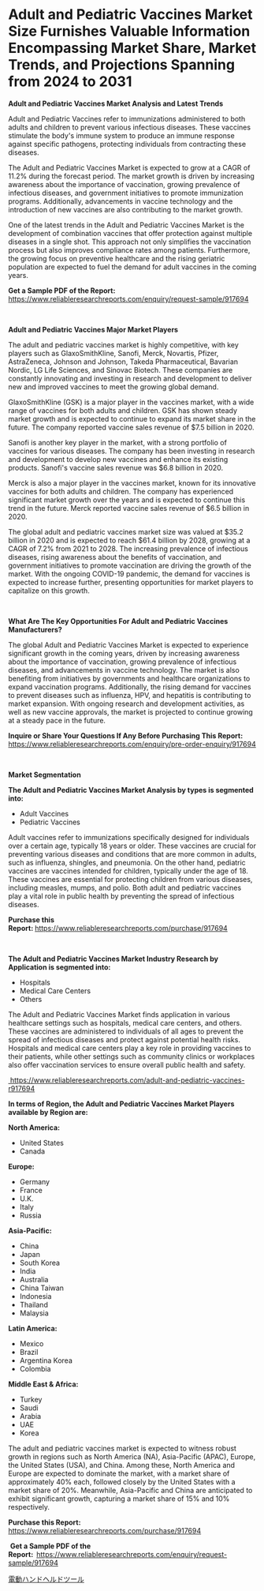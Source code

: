 <p><h1>Adult and Pediatric Vaccines Market Size Furnishes Valuable Information Encompassing Market Share, Market Trends, and Projections Spanning from 2024 to 2031</h1></p><p><strong>Adult and Pediatric Vaccines Market Analysis and Latest Trends</strong></p>
<p><p>Adult and Pediatric Vaccines refer to immunizations administered to both adults and children to prevent various infectious diseases. These vaccines stimulate the body's immune system to produce an immune response against specific pathogens, protecting individuals from contracting these diseases.</p><p>The Adult and Pediatric Vaccines Market is expected to grow at a CAGR of 11.2% during the forecast period. The market growth is driven by increasing awareness about the importance of vaccination, growing prevalence of infectious diseases, and government initiatives to promote immunization programs. Additionally, advancements in vaccine technology and the introduction of new vaccines are also contributing to the market growth.</p><p>One of the latest trends in the Adult and Pediatric Vaccines Market is the development of combination vaccines that offer protection against multiple diseases in a single shot. This approach not only simplifies the vaccination process but also improves compliance rates among patients. Furthermore, the growing focus on preventive healthcare and the rising geriatric population are expected to fuel the demand for adult vaccines in the coming years.</p></p>
<p><strong>Get a Sample PDF of the Report:&nbsp;</strong> <a href="https://www.reliableresearchreports.com/enquiry/request-sample/917694">https://www.reliableresearchreports.com/enquiry/request-sample/917694</a></p>
<p>&nbsp;</p>
<p><strong>Adult and Pediatric Vaccines Major Market Players</strong></p>
<p><p>The adult and pediatric vaccines market is highly competitive, with key players such as GlaxoSmithKline, Sanofi, Merck, Novartis, Pfizer, AstraZeneca, Johnson and Johnson, Takeda Pharmaceutical, Bavarian Nordic, LG Life Sciences, and Sinovac Biotech. These companies are constantly innovating and investing in research and development to deliver new and improved vaccines to meet the growing global demand.</p><p>GlaxoSmithKline (GSK) is a major player in the vaccines market, with a wide range of vaccines for both adults and children. GSK has shown steady market growth and is expected to continue to expand its market share in the future. The company reported vaccine sales revenue of $7.5 billion in 2020.</p><p>Sanofi is another key player in the market, with a strong portfolio of vaccines for various diseases. The company has been investing in research and development to develop new vaccines and enhance its existing products. Sanofi's vaccine sales revenue was $6.8 billion in 2020.</p><p>Merck is also a major player in the vaccines market, known for its innovative vaccines for both adults and children. The company has experienced significant market growth over the years and is expected to continue this trend in the future. Merck reported vaccine sales revenue of $6.5 billion in 2020.</p><p>The global adult and pediatric vaccines market size was valued at $35.2 billion in 2020 and is expected to reach $61.4 billion by 2028, growing at a CAGR of 7.2% from 2021 to 2028. The increasing prevalence of infectious diseases, rising awareness about the benefits of vaccination, and government initiatives to promote vaccination are driving the growth of the market. With the ongoing COVID-19 pandemic, the demand for vaccines is expected to increase further, presenting opportunities for market players to capitalize on this growth.</p></p>
<p>&nbsp;</p>
<p><strong>What Are The Key Opportunities For Adult and Pediatric Vaccines Manufacturers?</strong></p>
<p><p>The global Adult and Pediatric Vaccines Market is expected to experience significant growth in the coming years, driven by increasing awareness about the importance of vaccination, growing prevalence of infectious diseases, and advancements in vaccine technology. The market is also benefiting from initiatives by governments and healthcare organizations to expand vaccination programs. Additionally, the rising demand for vaccines to prevent diseases such as influenza, HPV, and hepatitis is contributing to market expansion. With ongoing research and development activities, as well as new vaccine approvals, the market is projected to continue growing at a steady pace in the future.</p></p>
<p><strong>Inquire or Share Your Questions If Any Before Purchasing This Report:</strong> <a href="https://www.reliableresearchreports.com/enquiry/pre-order-enquiry/917694">https://www.reliableresearchreports.com/enquiry/pre-order-enquiry/917694</a></p>
<p>&nbsp;</p>
<p><strong>Market Segmentation</strong></p>
<p><strong>The Adult and Pediatric Vaccines Market Analysis by types is segmented into:</strong></p>
<p><ul><li>Adult Vaccines</li><li>Pediatric Vaccines</li></ul></p>
<p><p>Adult vaccines refer to immunizations specifically designed for individuals over a certain age, typically 18 years or older. These vaccines are crucial for preventing various diseases and conditions that are more common in adults, such as influenza, shingles, and pneumonia. On the other hand, pediatric vaccines are vaccines intended for children, typically under the age of 18. These vaccines are essential for protecting children from various diseases, including measles, mumps, and polio. Both adult and pediatric vaccines play a vital role in public health by preventing the spread of infectious diseases.</p></p>
<p><strong>Purchase this Report:&nbsp;</strong><a href="https://www.reliableresearchreports.com/purchase/917694">https://www.reliableresearchreports.com/purchase/917694</a></p>
<p>&nbsp;</p>
<p><strong>The Adult and Pediatric Vaccines Market Industry Research by Application is segmented into:</strong></p>
<p><ul><li>Hospitals</li><li>Medical Care Centers</li><li>Others</li></ul></p>
<p><p>The Adult and Pediatric Vaccines Market finds application in various healthcare settings such as hospitals, medical care centers, and others. These vaccines are administered to individuals of all ages to prevent the spread of infectious diseases and protect against potential health risks. Hospitals and medical care centers play a key role in providing vaccines to their patients, while other settings such as community clinics or workplaces also offer vaccination services to ensure overall public health and safety.</p></p>
<p><a href="https://www.reliableresearchreports.com/adult-and-pediatric-vaccines-r917694">&nbsp;https://www.reliableresearchreports.com/adult-and-pediatric-vaccines-r917694</a></p>
<p><strong>In terms of Region, the Adult and Pediatric Vaccines Market Players available by Region are:</strong></p>
<p>
    <p> <strong> North America: </strong>
        <ul>
            <li>United States</li>
            <li>Canada</li>
        </ul>
        </p> 
    <p> <strong> Europe: </strong>
        <ul>
            <li>Germany</li>
            <li>France</li>
            <li>U.K.</li>
            <li>Italy</li>
            <li>Russia</li>
        </ul>
        </p> 
    <p> <strong> Asia-Pacific: </strong>
        <ul>
            <li>China</li>
            <li>Japan</li>
            <li>South Korea</li>
            <li>India</li>
            <li>Australia</li>
            <li>China Taiwan</li>
            <li>Indonesia</li>
            <li>Thailand</li>
            <li>Malaysia</li>
        </ul>
        </p> 
    <p> <strong> Latin America: </strong>
        <ul>
            <li>Mexico</li>
            <li>Brazil</li>
            <li>Argentina Korea</li>
            <li>Colombia</li>
        </ul>
        </p> 
    <p> <strong> Middle East & Africa: </strong>
        <ul>
            <li>Turkey</li>
            <li>Saudi</li>
            <li>Arabia</li>
            <li>UAE</li>
            <li>Korea</li>
        </ul>
    </p>
    </p>
<p><p>The adult and pediatric vaccines market is expected to witness robust growth in regions such as North America (NA), Asia-Pacific (APAC), Europe, the United States (USA), and China. Among these, North America and Europe are expected to dominate the market, with a market share of approximately 40% each, followed closely by the United States with a market share of 20%. Meanwhile, Asia-Pacific and China are anticipated to exhibit significant growth, capturing a market share of 15% and 10% respectively.</p></p>
<p><strong>Purchase this Report: </strong><a href="https://www.reliableresearchreports.com/purchase/917694">https://www.reliableresearchreports.com/purchase/917694</a></p>
<p>&nbsp;<strong>Get a Sample PDF of the Report:&nbsp;&nbsp;</strong><a href="https://www.reliableresearchreports.com/enquiry/request-sample/917694">https://www.reliableresearchreports.com/enquiry/request-sample/917694</a></p>
<p><strong></strong></p>
<p><p><a href="https://github.com/oqxogxyvqe90775/Market-Research-Report-List-3/blob/main/1641559175758.md">電動ハンドヘルドツール</a></p></p>